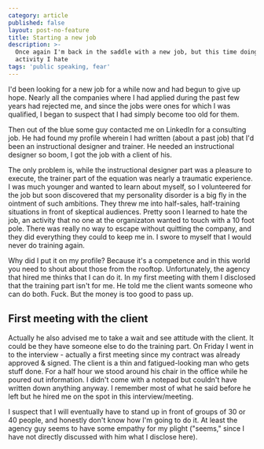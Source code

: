 ```yaml
---
category: article
published: false
layout: post-no-feature
title: Starting a new job
description: >-
  Once again I'm back in the saddle with a new job, but this time doing an
  activity I hate
tags: 'public speaking, fear'
---
```

I'd been looking for a new job for a while now and had begun to give up hope. Nearly all the companies where I had applied during the past few years had rejected me, and since the jobs were ones for which I was qualified, I began to suspect that I had simply become too old for them.

Then out of the blue some guy contacted me on LinkedIn for a consulting job. He had found my profile wherein I had written (about a past job) that I'd been an instructional designer and trainer. He needed an instructional designer so boom, I got the job with a client of his.

The only problem is, while the instructional designer part was a pleasure to execute, the trainer part of the equation was nearly a traumatic experience. I was much younger and wanted to learn about myself, so I volunteered for the job but soon discovered that my personality disorder is a big fly in the ointment of such ambitions. They threw me into half-sales, half-training situations in front of skeptical audiences. Pretty soon I learned to hate the job, an activity that no one at the organizaton wanted to touch with a 10 foot pole. There was really no way to escape without quitting the company, and they did everything they could to keep me in. I swore to myself that I would never do training again.

Why did I put it on my profile? Because it's a competence and in this world you need to shout about those from the rooftop. Unfortunately, the agency that hired me thinks that I can do it. In my first meeting with them I disclosed that the training part isn't for me. He told me the client wants someone who can do both. Fuck. But the money is too good to pass up.

## First meeting with the client

Actually he also advised me to take a wait and see attitude with the client. It could be they have someone else to do the training part. On Friday I went in to the interview - actually a first meeting since my contract was already approved & signed. The client is a thin and fatigued-looking man who gets stuff done. For a half hour we stood around his chair in the office while he poured out information. I didn't come with a notepad but couldn't have written down anything anyway. I remember most of what he said before he left but he hired me on the spot in this interview/meeting.

I suspect that I will eventually have to stand up in front of groups of 30 or 40 people, and honestly don't know how I'm going to do it. At least the agency guy seems to have some empathy for my plight ("seems," since I have not directly discussed with him what I disclose here).

